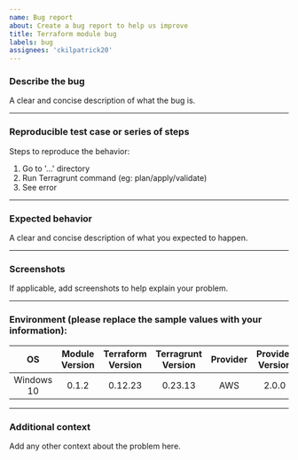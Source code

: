 ```yaml
---
name: Bug report
about: Create a bug report to help us improve
title: Terraform module bug
labels: bug
assignees: 'ckilpatrick20'
---
```


### Describe the bug
A clear and concise description of what the bug is.

---
### Reproducible test case or series of steps
Steps to reproduce the behavior:
1. Go to '...' directory
2. Run Terragrunt command (eg: plan/apply/validate)
3. See error

---
### Expected behavior
A clear and concise description of what you expected to happen.

---
### Screenshots
If applicable, add screenshots to help explain your problem.

---
### Environment (please replace the sample values with your information):
 OS | Module Version | Terraform Version | Terragrunt Version | Provider | Provider Version 
:---:|:---:|:---:|:---:|:---:|:---:
 Windows 10 | 0.1.2 | 0.12.23 | 0.23.13 | AWS | 2.0.0 

---
### Additional context
Add any other context about the problem here.
